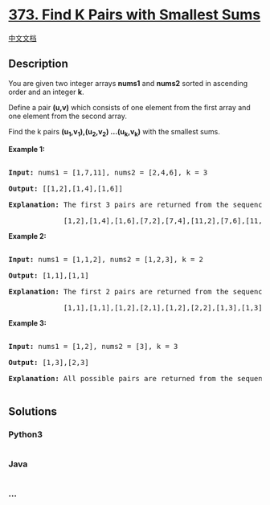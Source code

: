 # [373. Find K Pairs with Smallest Sums](https://leetcode.com/problems/find-k-pairs-with-smallest-sums)

[中文文档](/solution/0300-0399/0373.Find%20K%20Pairs%20with%20Smallest%20Sums/README.md)

## Description

<p>You are given two integer arrays <b>nums1</b> and <b>nums2</b> sorted in ascending order and an integer <b>k</b>.</p>

<p>Define a pair <b>(u,v)</b> which consists of one element from the first array and one element from the second array.</p>

<p>Find the k pairs <b>(u<sub>1</sub>,v<sub>1</sub>),(u<sub>2</sub>,v<sub>2</sub>) ...(u<sub>k</sub>,v<sub>k</sub>)</b> with the smallest sums.</p>

<p><strong>Example 1:</strong></p>

<pre>

<strong>Input: </strong>nums1 = <span id="example-input-1-1">[1,7,11]</span>, nums2 = <span id="example-input-1-2">[2,4,6]</span>, k = <span id="example-input-1-3">3</span>

<strong>Output: </strong><span id="example-output-1">[[1,2],[1,4],[1,6]] 

<strong>Explanation: </strong></span>The first 3 pairs are returned from the sequence: 

&nbsp;            [1,2],[1,4],[1,6],[7,2],[7,4],[11,2],[7,6],[11,4],[11,6]</pre>

<p><strong>Example 2:</strong></p>

<pre>

<strong>Input: </strong>nums1 = [1,1,2], nums2 = [1,2,3], k = 2

<strong>Output: </strong>[1,1],[1,1]<span>

<strong>Explanation: </strong></span>The first 2 pairs are returned from the sequence: 

&nbsp;            [1,1],[1,1],[1,2],[2,1],[1,2],[2,2],[1,3],[1,3],[2,3]</pre>

<p><strong>Example 3:</strong></p>

<pre>

<strong>Input: </strong>nums1 = [1,2], nums2 = [3], k = 3

<strong>Output: </strong>[1,3],[2,3]<span>

<strong>Explanation: </strong></span>All possible pairs are returned from the sequence: [1,3],[2,3]

</pre>

## Solutions

<!-- tabs:start -->

### **Python3**

```python

```

### **Java**

```java

```

### **...**

```

```

<!-- tabs:end -->
